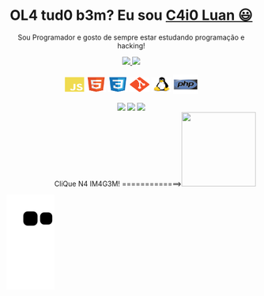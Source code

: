 <div>
   
 <h1 align="center">
    OL4 tud0 b3m? Eu sou 
    <a href="https://www.linkedin.com/in/c4io-luan-950a3a248/">C4i0 Luan 😃️</a>
  </h1>
    
  <p align="center">
    Sou Programador e gosto de sempre estar estudando programação e hacking!
 
 </p>
  
</div>

<div align="center">
  <a href="https://github.com/C4i0LUAN">
    <img height="150em" src="https://github-readme-stats.vercel.app/api?username=C4i0LUAN&count_private=true&include_all_commits=true&show_icons=true&theme=dracula&hide_border=false&show_owner=true"/>
    <img height="150em" src="https://github-readme-stats.vercel.app/api/top-langs/?username=C4i0LUAN&theme=dracula&hide_border=false&&layout=compact"/>
    
  </a>
</div>

<div align="center" valign="top"><br>
  <img align="center" alt="Js" height="30" width="40" src="https://raw.githubusercontent.com/devicons/devicon/master/icons/javascript/javascript-plain.svg ">
  <img align="center" alt="HTML" height="30" width="40" src="https://raw.githubusercontent.com/devicons/devicon/master/icons/html5/html5-original.svg ">
  <img align="center" alt="CSS" height="30" width="40" src="https://raw.githubusercontent.com/devicons/devicon/master/icons/css3/css3-original.svg ">
  <img align="center" alt="git" height="30" width="40" src="https://raw.githubusercontent.com/devicons/devicon/master/icons/git/git-original.svg ">
  <img align="center" alt="linux" height="30" width="40" src="https://raw.githubusercontent.com/devicons/devicon/master/icons/linux/linux-original.svg ">
  <img align="center" alt="linux" height="40" width="50" src="https://raw.githubusercontent.com/devicons/devicon/master/icons/php/php-original.svg ">
</div><br>

<div align="center">
  <a href="https://www.instagram.com/caio_luan19/" target="_blank"><img src="https://img.shields.io/badge/-Instagram-%23E4405F?style =for-the-badge&logo=instagram&logoColor=white" target="_blank"></a>
  <a href="https://www.linkedin.com/in/c4io-luan-950a3a248/" target="_blank"><img src="https://img.shields.io/badge/-LinkedIn-%230077B5?style =for-the-badge&logo=linkedin&logoColor=white" target="_blank"></a>
  <a href="mailto:caio.luansilva12@gmail.com"><img src="https://img.shields.io/badge/-Gmail-%23333?style=for-the-badge&logo=gmail&logoColor=white " target="_blank"></a>
</div>

<div align="right">
  CliQue N4 IM4G3M! =============><a href="https://github.com/C4i0LUAN/C4i0LUAN/files/9823295/CURRICULO%2Bcaio%2Bluan.pdf"><img src="https://user-images.githubusercontent.com/82907025/196751669-b3d34211-4755-41ff-8380-f561f73bcc8f.gif" class="media-object  img align="right" height="150" width="150" img-responsive img-thumbnail"></a>
   
   </div>
   
   ![snake gif](https://github.com/C4i0LUAN/C4i0LUAN/blob/output/github-contribution-grid-snake.svg)

